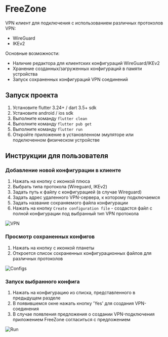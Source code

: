 # FreeZone

VPN клиент для подключения с использованием различных протоколов VPN:
- WireGuard
- IKEv2

Основные возможности:

- Наличие редактора для клиентских конфигураций WireGuard/IKEv2
- Хранение созданных/загруженных конфигураций в памяти устройства
- Запуск сохраненных конфигураций VPN соединений

## Запуск проекта

1. Установите flutter 3.24+ / dart 3.5+ sdk
2. Установите android / ios sdk  
3. Выполните команду `flutter clean`
4. Выполните команду `flutter pub get`
5. Выполните команду `flutter run`
6. Откройте приложение в установленном эмуляторе или подключенном физическом устройстве

## Инструкции для пользователя

### Добавление новой конфигурации в клиенте

1. Нажать на кнопку с иконкой плюса
2. Выбрать типа протокола (Wireguard, IKEv2)
3. Задать путь к файлу с конфигурацией (в случае Wireguard)
4. Задать адрес удаленного VPN-сервера, к которому подключаемся
5. Задать название сохраняемого файла конфигурации
6. Нажать на кнопку `Create configuration file` - создастся файл с полной конфигурации под выбранный тип VPN протокола

![VPN](./screens/add-new-config.png)

### Просмотр сохраненных конфигов

1. Нажать на кнопку с иконкой планеты
2. Откроется список сохраненных конфигурационных файлов для различных протоколов 

![Configs](./screens/configs-screen.png)

### Запуск выбранного конфига

1. Нажать на конфигурацию из списка, представленного в предыдущем разделе
2. В появившемся окне нажать кнопку 'Yes' для создания VPN-соединения
3. В случае появления предложения о создании VPN-подключения приложением FreeZone согласиться с предложением

![Run](./screens/connect-with-vpn.png)


